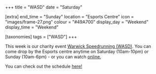 +++
title = "WASD"
date = "Saturday"

[extra]
end_time = "Sunday"
location = "Esports Centre"
icon = "images/frame-27.png"
colour = "#49A700"
display_day = "Weekend"
display_time = "Weekend"

[taxonomies]
tags = ["WASD"]
+++

This week is our charity event [Warwick Speedrunning (WASD)](https://warwickspeed.run/). You can come drop by the Esports centre anytime on Saturday (10am-10pm) or Sunday (10am-6pm) - or you can watch [online.](https://twitch.tv/warwickspeedrun)

You can check out the schedule [here!](https://oengus.io/marathon/wasd2025/schedule/wasd2025)
